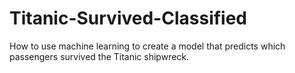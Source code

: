 # Titanic-Survived-Classified
How to use machine learning to create a model that predicts which passengers survived the Titanic shipwreck.

